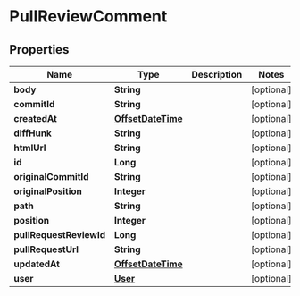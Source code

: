 
# PullReviewComment

## Properties
Name | Type | Description | Notes
------------ | ------------- | ------------- | -------------
**body** | **String** |  |  [optional]
**commitId** | **String** |  |  [optional]
**createdAt** | [**OffsetDateTime**](OffsetDateTime.md) |  |  [optional]
**diffHunk** | **String** |  |  [optional]
**htmlUrl** | **String** |  |  [optional]
**id** | **Long** |  |  [optional]
**originalCommitId** | **String** |  |  [optional]
**originalPosition** | **Integer** |  |  [optional]
**path** | **String** |  |  [optional]
**position** | **Integer** |  |  [optional]
**pullRequestReviewId** | **Long** |  |  [optional]
**pullRequestUrl** | **String** |  |  [optional]
**updatedAt** | [**OffsetDateTime**](OffsetDateTime.md) |  |  [optional]
**user** | [**User**](User.md) |  |  [optional]



